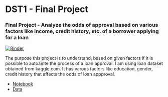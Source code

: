 # DST1 - Final Project

### Final Project - Analyze the odds of approval based on various factors like income, credit history, etc. of a borrower applying for a loan

[![Binder](https://mybinder.org/badge_logo.svg)](https://mybinder.org/v2/gh/mhdu2019ds/tools1-final-project/HEAD)

The purpose this project is to understand, based on given factors if it is possible to autoamte the process of a loan approval. I am using loan dataset obtained from kaggle.com. It has varous factors like education, gender, credit history that affects the odds of loan appproval.


* [Notebook](tools_1_final_project.ipynb)
* [Data](loan_data.csv)


